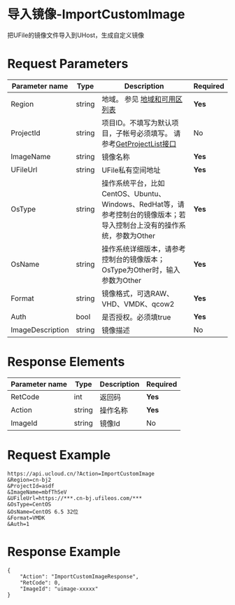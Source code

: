 # 导入镜像-ImportCustomImage

把UFile的镜像文件导入到UHost，生成自定义镜像

# Request Parameters
|Parameter name|Type|Description|Required|
|---|---|---|---|
|Region|string|地域。 参见 [地域和可用区列表](api/summary/regionlist)|**Yes**|
|ProjectId|string|项目ID。不填写为默认项目，子帐号必须填写。 请参考[GetProjectList接口](api/summary/get_project_list)|No|
|ImageName|string|镜像名称|**Yes**|
|UFileUrl|string|UFile私有空间地址|**Yes**|
|OsType|string|操作系统平台，比如CentOS、Ubuntu、Windows、RedHat等，请参考控制台的镜像版本；若导入控制台上没有的操作系统，参数为Other|**Yes**|
|OsName|string|操作系统详细版本，请参考控制台的镜像版本；OsType为Other时，输入参数为Other|**Yes**|
|Format|string|镜像格式，可选RAW、VHD、VMDK、qcow2|**Yes**|
|Auth|bool|是否授权。必须填true|**Yes**|
|ImageDescription|string|镜像描述|No|

# Response Elements
|Parameter name|Type|Description|Required|
|---|---|---|---|
|RetCode|int|返回码|**Yes**|
|Action|string|操作名称|**Yes**|
|ImageId|string|镜像Id|No|

# Request Example
```
https://api.ucloud.cn/?Action=ImportCustomImage
&Region=cn-bj2
&ProjectId=asdf
&ImageName=mbfThSeV
&UFileUrl=https://***.cn-bj.ufileos.com/***
&OsType=CentOS
&OsName=CentOS 6.5 32位
&Format=VMDK
&Auth=1
```

# Response Example
```
{
    "Action": "ImportCustomImageResponse", 
    "RetCode": 0, 
    "ImageId": "uimage-xxxxx"
}
```

